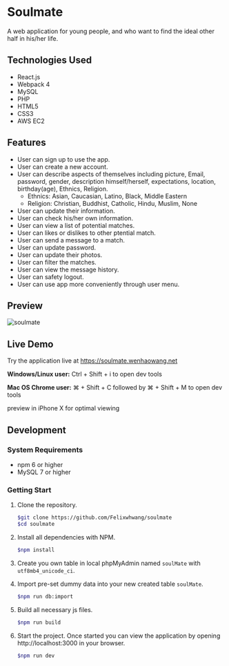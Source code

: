 # Soulmate
A web application for young people, and who want to find the ideal other half in his/her life.

## Technologies Used
- React.js
- Webpack 4
- MySQL
- PHP
- HTML5
- CSS3
- AWS EC2

## Features
- User can sign up to use the app.
- User can create a new account.
- User can describe aspects of themselves including picture, Email, password, gender, description himself/herself, expectations, location, birthday(age), Ethnics, Religion.
  - Ethnics: Asian, Caucasian, Latino, Black, Middle Eastern
  - Religion:  Christian, Buddhist, Catholic, Hindu, Muslim, None
- User can update their information.
- User can check his/her own information.
- User can view a list of potential matches.
- User can likes or dislikes to other ptential match.
- User can send a message to a match.
- User can update password.
- User can update their photos.
- User can filter the matches.
- User can view the message history.
- User can safety logout.
- User can use app more conveniently through user menu.

## Preview
![soulmate](https://user-images.githubusercontent.com/31264160/71944564-12f6d380-31bc-11ea-9ee7-d4ac3c3ee3b3.gif)

## Live Demo
Try the application live at https://soulmate.wenhaowang.net

**Windows/Linux user:** Ctrl + Shift + i to open dev tools

**Mac OS Chrome user:** ⌘ + Shift + C followed by ⌘ + Shift + M to open dev tools

preview in iPhone X for optimal viewing

## Development
### System Requirements
- npm 6 or higher
- MySQL 7 or higher

### Getting Start
1. Clone the repository.

    ```bash
    $git clone https://github.com/Felixwhwang/soulmate
    $cd soulmate
    ```
2. Install all dependencies with NPM.

    ```bash
    $npm install
    ```

3. Create you own table in local phpMyAdmin named `soulMate` with `utf8mb4_unicode_ci`.

4. Import pre-set dummy data into your new created table `soulMate`.

    ```bash
    $npm run db:import
    ```

5. Build all necessary js files.

    ```bash
    $npm run build
    ```    

6. Start the project. Once started you can view the application by opening http://localhost:3000 in your browser.

    ```bash
    $npm run dev
    ```
